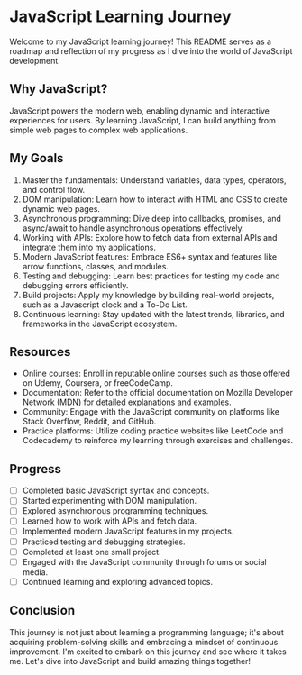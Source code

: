 # JavaScript Learning Journey

Welcome to my JavaScript learning journey! This README serves as a roadmap and reflection of my progress as I dive into the world of JavaScript development.

## Why JavaScript?

JavaScript powers the modern web, enabling dynamic and interactive experiences for users. By learning JavaScript, I can build anything from simple web pages to complex web applications.

## My Goals

1. Master the fundamentals: Understand variables, data types, operators, and control flow.
2. DOM manipulation: Learn how to interact with HTML and CSS to create dynamic web pages.
3. Asynchronous programming: Dive deep into callbacks, promises, and async/await to handle asynchronous operations effectively.
4. Working with APIs: Explore how to fetch data from external APIs and integrate them into my applications.
5. Modern JavaScript features: Embrace ES6+ syntax and features like arrow functions, classes, and modules.
6. Testing and debugging: Learn best practices for testing my code and debugging errors efficiently.
7. Build projects: Apply my knowledge by building real-world projects, such as a Javascript clock and a To-Do List.
8. Continuous learning: Stay updated with the latest trends, libraries, and frameworks in the JavaScript ecosystem.

## Resources

- Online courses: Enroll in reputable online courses such as those offered on Udemy, Coursera, or freeCodeCamp.
- Documentation: Refer to the official documentation on Mozilla Developer Network (MDN) for detailed explanations and examples.
- Community: Engage with the JavaScript community on platforms like Stack Overflow, Reddit, and GitHub.
- Practice platforms: Utilize coding practice websites like LeetCode and Codecademy to reinforce my learning through exercises and challenges.

## Progress

- [ ] Completed basic JavaScript syntax and concepts.
- [ ] Started experimenting with DOM manipulation.
- [ ] Explored asynchronous programming techniques.
- [ ] Learned how to work with APIs and fetch data.
- [ ] Implemented modern JavaScript features in my projects.
- [ ] Practiced testing and debugging strategies.
- [ ] Completed at least one small project.
- [ ] Engaged with the JavaScript community through forums or social media.
- [ ] Continued learning and exploring advanced topics.

## Conclusion

This journey is not just about learning a programming language; it's about acquiring problem-solving skills and embracing a mindset of continuous improvement. I'm excited to embark on this journey and see where it takes me. Let's dive into JavaScript and build amazing things together!
